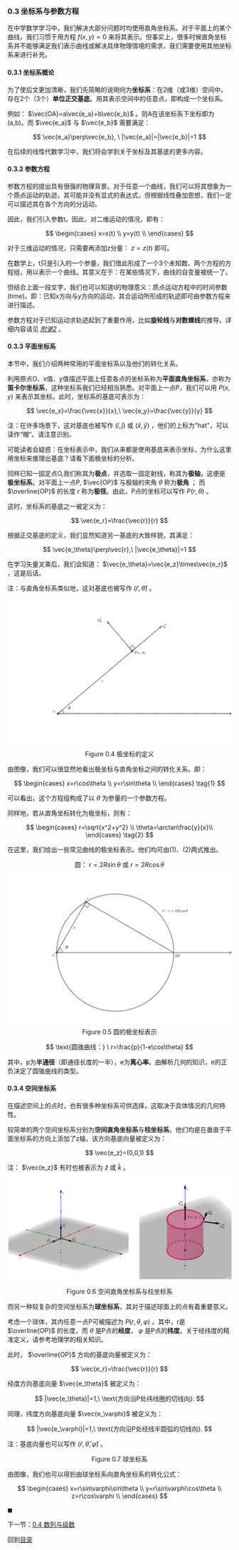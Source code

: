 <head>
    <script src="https://cdn.mathjax.org/mathjax/latest/MathJax.js?config=TeX-AMS-MML_HTMLorMML" type="text/javascript"></script>
    <script type="text/x-mathjax-config">
        MathJax.Hub.Config({
            tex2jax: {
            skipTags: ['script', 'noscript', 'style', 'textarea', 'pre'],
            inlineMath: [['$','$']]
            }
        });
    </script>
</head>

### 0.3 坐标系与参数方程

在中学数学学习中，我们解决大部分问题时均使用直角坐标系。对于平面上的某个曲线，我们习惯于用方程 $f(x,y)=0$ 来将其表示。但事实上，很多时候直角坐标系并不能够满足我们表示曲线或解决具体物理情境的需求，我们需要使用其他坐标系来进行补充。

#### 0.3.1 坐标系概论

为了使后文更加清晰，我们先简略的说明何为**坐标系**：在2维（或3维）空间中，存在2个（3个）**单位正交基底**。用其表示空间中的任意点，即构成一个坐标系。

例如： $\vec{OA}=a\vec{e_a}+b\vec{e_b}$ 。则A在该坐标系下坐标即为(a,b)。而 $\vec{e_a}$ 与 $\vec{e_b}$ 需要满足：

$$
\vec{e_a}\perp\vec{e_b}, \ |\vec{e_a}|=|\vec{e_b}|=1
$$

在后续的线性代数学习中，我们将会学到关于坐标及其基底的更多内容。

#### 0.3.2 参数方程

参数方程的提出具有很强的物理背景。对于任意一个曲线，我们可以将其想象为一个质点运动的轨迹。其可能并没有显式的表达式，但根据线性叠加思想，我们一定可以描述其在各个方向的分运动。

因此，我们引入参数t。因此，对二维运动的情况，即有：

$$
\begin{cases}
x=x(t) \\
y=y(t) \\
\end{cases}
$$

对于三维运动的情况，只需要再添加z分量： $z=z(t)$ 即可。

在数学上，t只是引入的一个参量，我们借此形成了一个3个未知数、两个方程的方程组，用以表示一个曲线。其意义在于：在某些情况下，曲线的自变量被统一了。

但结合上面一段文字，我们也可以知道t的物理意义：质点运动方程中的时间参数(time)。即：已知x方向与y方向的运动，其合运动所形成的轨迹即可由参数方程来进行描述。

参数方程对于已知运动求轨迹起到了重要作用，比如**旋轮线**与**对数螺线**的推导。详细内容请见 *[附录2](appendix2.html)* 。

#### 0.3.3 平面坐标系

本节中，我们介绍两种常用的平面坐标系以及他们的转化关系。

利用原点O、x值、y值描述平面上任意各点的坐标系称为**平面直角坐标系**，亦称为**笛卡尔坐标系**，这种坐标系我们已经相当熟悉。对平面上一点P，我们可以用 $P(x,y)$ 来表示其坐标。此时，坐标系的基底可表示为：

$$
\vec{e_x}=\frac{\vec{x}}{x},\ \vec{e_y}=\frac{\vec{y}}{y}
$$

注：在许多场景下，这对基底也被写作 $(\hat{i},\hat{j})$ 或 $(\hat{x},\hat{y})$ ，他们的上标为"hat"，可以读作“帽”。请注意识别。

可能读者会疑惑：在坐标表示中，我们从来都是使用基底来表示坐标，为什么这里用坐标来推理出基底？请看下面极坐标的分析。

同样已知一固定点O,我们称其为**极点**，并选取一固定射线，称其为**极轴**，这便是**极坐标系**。对平面上一点P, $\vec{OP}$ 与极轴的夹角 $\theta$ 称为**极角** ； 而 $\overline{OP}$ 的长度 r 称为**极径**。由此，P点的坐标可以写作 $P(r,\theta)$ 。

这时，坐标系的基底之一被定义为：

$$
\vec{e_r}=\frac{\vec{r}}{r}
$$

根据正交基底的定义，我们显然知道另一基底的大致样貌，其满足：

$$
\vec{e_\theta}\perp\vec{r},\ |\vec{e_\theta}|=1
$$

在学习矢量叉乘后，我们会知道： $\vec{e_\theta}=\vec{e_z}\times\vec{e_r}$ ，这是后话。

注：与直角坐标系类似地，这对基底也被写作 $(\hat{r},\hat{\theta})$ 。

![](figure0_4.png)

<center>
Figure 0.4 极坐标的定义
</center>

由图像，我们可以很显然地看出极坐标与直角坐标之间的转化关系。即：

$$
\begin{cases}
x=r\cos\theta \\
y=r\sin\theta \\
\end{cases}
\tag{1}
$$

可以看出，这个方程组构成了以 $\theta$ 为参量的一个参数方程。

同样地，若从直角坐标转化为极坐标，则有：

$$
\begin{cases}
r=\sqrt{x^2+y^2} \\
\theta=\arctan\frac{y}{x}\\
\end{cases}
\tag{2}
$$

在这里，我们给出一些常见曲线的极坐标表示。他们均可由(1)、(2)两式推出。

$$
\text{圆：}\ r=2R\sin\theta\  \text{或}\ r=2R\cos\theta
$$

![](figure0_5.png)

<center>
Figure 0.5 圆的极坐标表示
</center>

$$
\text{圆锥曲线：} \ r=\frac{p}{1-e\cos\theta}
$$

其中，p为**半通径**（即通径长度的一半），e为**离心率**。由解析几何的知识，e的正负决定了圆锥曲线的类型。

#### 0.3.4 空间坐标系

在描述空间上的点时，也有很多种坐标系可供选择，这取决于具体情况的几何特性。

较简单的两个空间坐标系分别为**空间直角坐标系**与**柱坐标系**。他们均是在垂直于平面坐标系的方向上添加了z轴，该方向基底向量被定义为：

$$
\vec{e_z}=(0,0,1)
$$

注： $\vec{e_z}$ 有时也被表示为 $\hat{z}$ 或 $\hat{k}$ 。

![](figure0_6.png)

<center>
Figure 0.6 空间直角坐标系与柱坐标系
</center>

而另一种较复杂的空间坐标系为**球坐标系**，其对于描述球面上的点有着重要意义。

考虑一个球体，其内任意一点P可被描述为 $P(r,\theta,\varphi)$ 。其中，r是 $\overline{OP}$ 的长度，而 $\theta$ 是P点的**经度**， $\varphi$ 是P点的**纬度**。关于经纬度的精准定义，请参考地理学的相关知识。

此时， $\overline{OP}$ 方向的基底向量被定义为：

$$
\vec{e_r}=\frac{\vec{r}}{r}
$$

经度方向基底向量 $\vec{e_\theta}$ 被定义为：

$$
|\vec{e_\theta}|=1,\ \text{方向沿P处纬线圈的切线向}.
$$

同理，纬度方向基底向量 $\vec{e_\varphi}$ 被定义为：

$$
|\vec{e_\varphi}|=1,\ \text{方向沿P处经线半圆弧的切线向}.
$$

注：基底向量也可以写作 $(\hat{r},\hat{\theta},\hat{\varphi})$ 。

<center>
Figure 0.7 球坐标系
</center>

由图像，我们也可以得到由球坐标系向直角坐标系的转化公式：

$$
\begin{cases}
x=r\sin\varphi\sin\theta \\
y=r\sin\varphi\cos\theta \\
z=r\cos\varphi \\
\end{cases} 
$$

$\blacksquare$

下一节：[0.4 数列与级数](0_4.html)

回到[目录](https://cong344.github.io/physics1/index.html)
